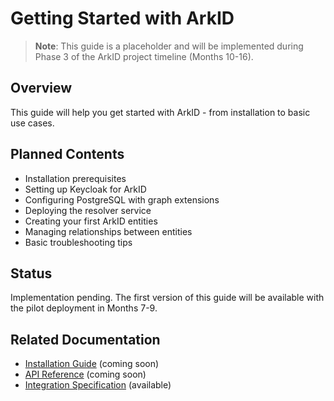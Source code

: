 # Getting Started with ArkID

> **Note**: This guide is a placeholder and will be implemented during Phase 3 of the ArkID project timeline (Months 10-16).

## Overview
This guide will help you get started with ArkID - from installation to basic use cases.

## Planned Contents
- Installation prerequisites
- Setting up Keycloak for ArkID
- Configuring PostgreSQL with graph extensions
- Deploying the resolver service
- Creating your first ArkID entities
- Managing relationships between entities
- Basic troubleshooting tips

## Status
Implementation pending. The first version of this guide will be available with the pilot deployment in Months 7-9.

## Related Documentation
- [Installation Guide](./installation.md) (coming soon)
- [API Reference](../api/reference.md) (coming soon)
- [Integration Specification](../specifications/arkid_integration_specification.md) (available) 